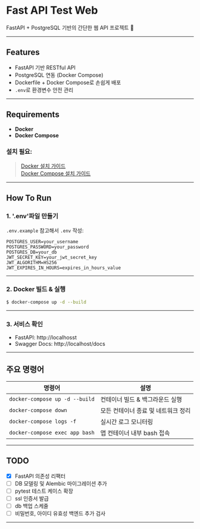 # Fast API Test Web

FastAPI + PostgreSQL 기반의 간단한 웹 API 프로젝트 🚀

---

## Features

- FastAPI 기반 RESTful API
- PostgreSQL 연동 (Docker Compose)
- Dockerfile + Docker Compose로 손쉽게 배포
- `.env`로 환경변수 안전 관리

---

## Requirements

- **Docker**
- **Docker Compose**

### 설치 필요:  
> [Docker 설치 가이드](https://docs.docker.com/get-docker/)  
> [Docker Compose 설치 가이드](https://docs.docker.com/compose/install/)

---

## How To Run

### 1. '.env'파일 만들기

`.env.example` 참고해서 `.env` 작성:

```
POSTGRES_USER=your_username
POSTGRES_PASSWORD=your_password
POSTGRES_DB=your_db
JWT_SECRET_KEY=your_jwt_secret_key
JWT_ALGORITHM=HS256
JWT_EXPIRES_IN_HOURS=expires_in_hours_value
```

---

### 2. Docker 빌드 & 실행

```bash
$ docker-compose up -d --build
```

---

### 3. 서비스 확인
* FastAPI: http://localhosst
* Swagger Docs: http://localhost/docs

---

## 주요 명령어

| 명령어 | 설명 |
| ------ | ---- |
| `docker-compose up -d --build` | 컨테이너 빌드 & 백그라운드 실행 |
| `docker-compose down` | 모든 컨테이너 종료 및 네트워크 정리 |
| `docker-compose logs -f` | 실시간 로그 모니터링 |
| `docker-compose exec app bash` | 앱 컨테이너 내부 bash 접속 |

---

## TODO
* [x] FastAPI 의존성 리팩터
* [ ] DB 모델링 및 Alembic 마이그레이션 추가
* [ ] pytest 테스트 케이스 확장
* [ ] ssl 인증서 발급
* [ ] db 백업 스케줄
* [ ] 비밀번호, 아이디 유효성 백엔드 추가 검사

---
